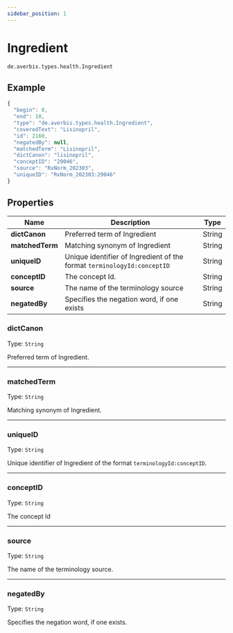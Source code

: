 ```yaml
---
sidebar_position: 1
---
```


# Ingredient

`de.averbis.types.health.Ingredient`

## Example

```js title="THE INGREDIENT OBJECT"
{
  "begin": 0,
  "end": 10,
  "type": "de.averbis.types.health.Ingredient",
  "coveredText": "Lisinopril",
  "id": 2160,
  "negatedBy": null,
  "matchedTerm": "Lisinopril",
  "dictCanon": "lisinopril",
  "conceptID": "29046",
  "source": "RxNorm_202303",
  "uniqueID": "RxNorm_202303:29046"
}
```

## Properties
<table>
  <thead>
    <tr>
      <th width="20%">Name</th>
      <th width="70%">Description</th>
       <th width="10%">Type</th>
    </tr>
  </thead>
  <tbody>
    <tr>
      <td><b>dictCanon</b></td>
      <td>Preferred term of Ingredient</td>
      <td>String</td>
    </tr>
    <tr>
      <td><b>matchedTerm</b></td>
      <td>Matching synonym of Ingredient</td>
      <td>String</td>
    </tr>
    <tr>
      <td><b>uniqueID</b></td>
      <td>Unique identifier of Ingredient of the format <code>terminologyId:conceptID</code></td>
      <td>String</td>
    </tr>
    <tr>
      <td><b>conceptID</b></td>
      <td>The concept Id.</td>
      <td>String</td>
    </tr>
    <tr>
      <td><b>source</b></td>
      <td>The name of the terminology source</td>
      <td>String</td>
    </tr>
    <tr>
      <td><b>negatedBy</b></td>
      <td>Specifies the negation word, if one exists</td>
      <td>String</td>
    </tr>
  </tbody>
</table>


### dictCanon 
Type: `String`

Preferred term of Ingredient.

---


### matchedTerm
Type: `String`

Matching synonym of Ingredient.

---

### uniqueID
Type: `String`

Unique identifier of Ingredient of the format `terminologyId:conceptID`.

---


### conceptID
Type: `String`

The concept Id

---

### source
Type: `String`

The name of the terminology source.

---

### negatedBy
Type: `String`

Specifies the negation word, if one exists.
